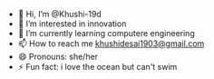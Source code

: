 - 👋 Hi, I’m @Khushi-19d
- 👀 I’m interested in innovation
- 🌱 I’m currently learning computere engineering
- 📫 How to reach me khushidesai1903@gmail.com
- 😄 Pronouns: she/her
- ⚡ Fun fact: i love the ocean but can't swim

<!---
Khushi-19d/Khushi-19d is a ✨ special ✨ repository because its `README.md` (this file) appears on your GitHub profile.
You can click the Preview link to take a look at your changes.
--->

